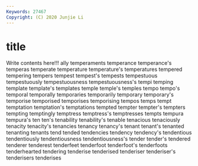 ```yaml
---
Keywords: 27467
Copyright: (C) 2020 Junjie Li
---
```


# title

Write contents here!!!
ally 
temperaments 
temperance 
temperance's 
temperas
temperate 
temperature 
temperature's 
temperatures 
tempered 
tempering 
tempers 
tempest 
tempest's 
tempests
tempestuous 
tempestuously 
tempestuousness 
tempestuousness's 
tempi 
temping 
template 
template's 
templates 
temple
temple's 
temples 
tempo 
tempo's 
temporal 
temporally 
temporaries 
temporarily 
temporary 
temporary's
temporise 
temporised 
temporises 
temporising 
tempos 
temps 
tempt 
temptation 
temptation's 
temptations
tempted 
tempter 
tempter's 
tempters 
tempting 
temptingly 
temptress 
temptress's 
temptresses 
tempts
tempura 
tempura's 
ten 
ten's 
tenability 
tenability's 
tenable 
tenacious 
tenaciously 
tenacity
tenacity's 
tenancies 
tenancy 
tenancy's 
tenant 
tenant's 
tenanted 
tenanting 
tenants 
tend
tended 
tendencies 
tendency 
tendency's 
tendentious 
tendentiously 
tendentiousness 
tendentiousness's 
tender 
tender's
tendered 
tenderer 
tenderest 
tenderfeet 
tenderfoot 
tenderfoot's 
tenderfoots 
tenderhearted 
tendering 
tenderise
tenderised 
tenderiser 
tenderiser's 
tenderisers 
tenderises 
